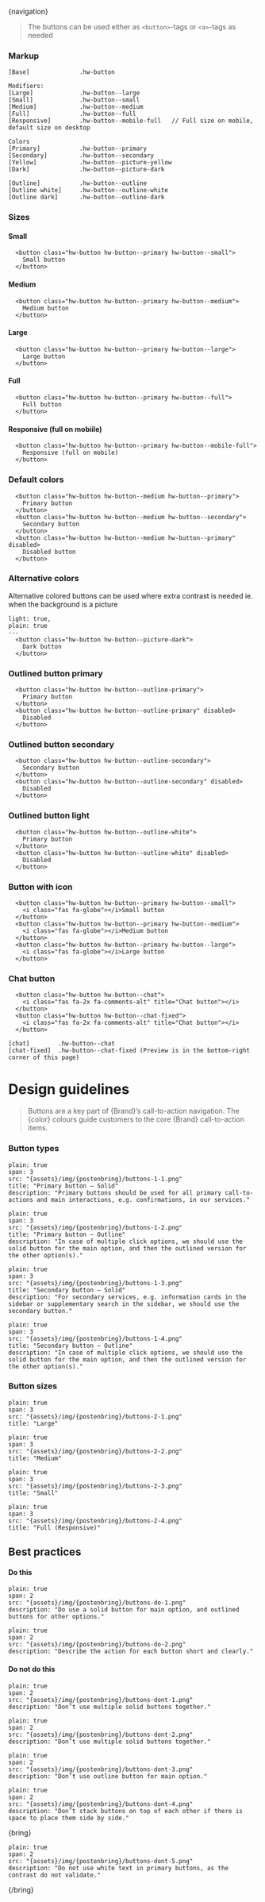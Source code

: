 {navigation}





> The buttons can be used either as `<button>`-tags or `<a>`-tags as needed


### Markup
```code   
[Base]              .hw-button
  
Modifiers:
[Large]             .hw-button--large
[Small]             .hw-button--small
[Medium]            .hw-button--medium
[Full]              .hw-button--full
[Responsive]        .hw-button--mobile-full   // Full size on mobile, default size on desktop
    
Colors    
[Primary]           .hw-button--primary
[Secondary]         .hw-button--secondary
[Yellow]            .hw-button--picture-yellow
[Dark]              .hw-button--picture-dark
    
[Outline]           .hw-button--outline
[Outline white]     .hw-button--outline-white
[Outline dark]      .hw-button--outline-dark
```


### Sizes

#### Small
```html|span-3,plain,light
  <button class="hw-button hw-button--primary hw-button--small">
    Small button
  </button>
```

#### Medium
```html|span-3,plain,light
  <button class="hw-button hw-button--primary hw-button--medium">
    Medium button
  </button> 
```

#### Large
```html|span-3,plain,light
  <button class="hw-button hw-button--primary hw-button--large">
    Large button
  </button>
```

#### Full
```html|span-3,plain,light
  <button class="hw-button hw-button--primary hw-button--full">
    Full button
  </button>
```

#### Responsive (full on mobiile)
```html|span-3,plain,light
  <button class="hw-button hw-button--primary hw-button--mobile-full">
    Responsive (full on mobile)
  </button>
```





### Default colors

```html|span-6,plain,light
  <button class="hw-button hw-button--medium hw-button--primary">
    Primary button
  </button> 
  <button class="hw-button hw-button--medium hw-button--secondary">
    Secondary button
  </button>
  <button class="hw-button hw-button--medium hw-button--primary" disabled>
    Disabled button
  </button>
```

### Alternative colors
Alternative colored buttons can be used where extra contrast is needed ie. when the background is a picture

```html|span-6
light: true,
plain: true
---
  <button class="hw-button hw-button--picture-dark">
    Dark button
  </button>
```

### Outlined button primary

```html|span-6,plain,light
  <button class="hw-button hw-button--outline-primary">
    Primary button
  </button>
  <button class="hw-button hw-button--outline-primary" disabled>
    Disabled
  </button>
```

### Outlined button secondary

```html|span-6,plain,light
  <button class="hw-button hw-button--outline-secondary">
    Secondary button
  </button>
  <button class="hw-button hw-button--outline-secondary" disabled>
    Disabled
  </button>
```

### Outlined button light

```html|span-6,plain,dark
  <button class="hw-button hw-button--outline-white">
    Primary button
  </button>
  <button class="hw-button hw-button--outline-white" disabled>
    Disabled
  </button>
```

### Button with icon

```html|span-6,plain,light
  <button class="hw-button hw-button--primary hw-button--small">
    <i class="fas fa-globe"></i>Small button
  </button>
  <button class="hw-button hw-button--primary hw-button--medium">
    <i class="fas fa-globe"></i>Medium button
  </button>
  <button class="hw-button hw-button--primary hw-button--large">
    <i class="fas fa-globe"></i>Large button
  </button>
```

### Chat button

```html|span-6,plain,light
  <button class="hw-button hw-button--chat">
    <i class="fas fa-2x fa-comments-alt" title="Chat button"></i>
  </button>
  <button class="hw-button hw-button--chat-fixed">
    <i class="fas fa-2x fa-comments-alt" title="Chat button"></i>
  </button>
```

```code
[chat]        .hw-button--chat
[chat-fixed]  .hw-button--chat-fixed (Preview is in the bottom-right corner of this page)
```















# Design guidelines

> Buttons are a key part of {Brand}’s call-to-action navigation. The {color} colours guide customers to the core {Brand} call-to-action items.


### Button types
```image
plain: true
span: 3
src: "{assets}/img/{postenbring}/buttons-1-1.png"
title: "Primary button – Solid"
description: "Primary buttons should be used for all primary call-to-actions and main interactions, e.g. confirmations, in our services."
```
```image
plain: true
span: 3
src: "{assets}/img/{postenbring}/buttons-1-2.png"
title: "Primary button – Outline"
description: "In case of multiple click options, we should use the solid button for the main option, and then the outlined version for the other option(s)."
```
```image
plain: true
span: 3
src: "{assets}/img/{postenbring}/buttons-1-3.png"
title: "Secondary button – Solid"
description: "For secondary services, e.g. information cards in the sidebar or supplementary search in the sidebar, we should use the secondary button."
```
```image
plain: true
span: 3
src: "{assets}/img/{postenbring}/buttons-1-4.png"
title: "Secondary button – Outline"
description: "In case of multiple click options, we should use the solid button for the main option, and then the outlined version for the other option(s)."
```


### Button sizes
```image
plain: true
span: 3
src: "{assets}/img/{postenbring}/buttons-2-1.png"
title: "Large"
```
```image
plain: true
span: 3
src: "{assets}/img/{postenbring}/buttons-2-2.png"
title: "Medium"
```
```image
plain: true
span: 3
src: "{assets}/img/{postenbring}/buttons-2-3.png"
title: "Small"
```
```image
plain: true
span: 3
src: "{assets}/img/{postenbring}/buttons-2-4.png"
title: "Full (Responsive)"
```




## Best practices

#### Do this

```image
plain: true
span: 2
src: "{assets}/img/{postenbring}/buttons-do-1.png"
description: "Do use a solid button for main option, and outlined buttons for other options."
```
```image
plain: true
span: 2
src: "{assets}/img/{postenbring}/buttons-do-2.png"
description: "Describe the action for each button short and clearly."
```

#### Do not do this
  
```image
plain: true
span: 2
src: "{assets}/img/{postenbring}/buttons-dont-1.png"
description: "Don’t use multiple solid buttons together."
```
```image
plain: true
span: 2
src: "{assets}/img/{postenbring}/buttons-dont-2.png"
description: "Don’t use multiple solid buttons together."
```
```image
plain: true
span: 2
src: "{assets}/img/{postenbring}/buttons-dont-3.png"
description: "Don’t use outline button for main option."
```
```image
plain: true
span: 2
src: "{assets}/img/{postenbring}/buttons-dont-4.png"
description: "Don’t stack buttons on top of each other if there is space to place them side by side."
```

{bring}
```image
plain: true
span: 2
src: "{assets}/img/{postenbring}/buttons-dont-5.png"
description: "Do not use white text in primary buttons, as the contrast do not validate."
```
{/bring}

